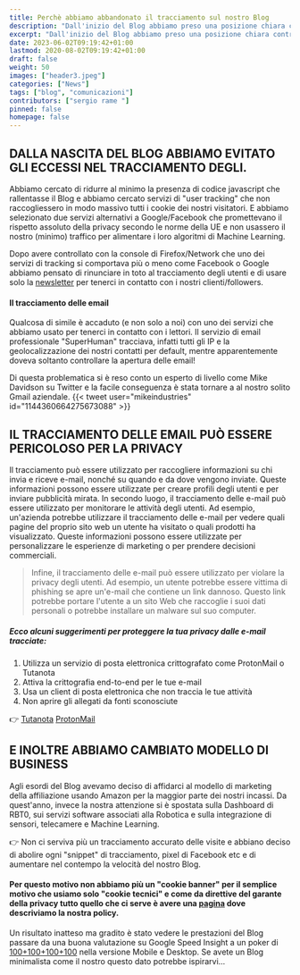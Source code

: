 ```yaml
---
title: Perchè abbiamo abbandonato il tracciamento sul nostro Blog
description: "Dall'inizio del Blog abbiamo preso una posizione chiara contro il tracciamento sul web e da quando ci siamo resi conto che il nostro vecchio fornitore di dati utente si comportava più o meno come Facebook o Google abbiamo pensato di rinunciare in toto al tracciamento degli utenti e di usare solo la newsletter per tenerci in contatto con chi ci segue dal 2018."
excerpt: "Dall'inizio del Blog abbiamo preso una posizione chiara contro il tracciamento sul web e da quando ci siamo resi conto che il nostro vecchio fornitore di dati utente si comportava più o meno come Facebook o Google abbiamo pensato di rinunciare in toto al tracciamento degli utenti e di usare solo la newsletter per tenerci in contatto con chi ci segue dal 2018..."
date: 2023-06-02T09:19:42+01:00
lastmod: 2020-08-02T09:19:42+01:00
draft: false
weight: 50
images: ["header3.jpeg"]
categories: ["News"]
tags: ["blog", "comunicazioni"]
contributors: ["sergio rame "]
pinned: false
homepage: false
---
```




## DALLA NASCITA DEL BLOG ABBIAMO EVITATO GLI ECCESSI NEL TRACCIAMENTO DEGLI.

Abbiamo cercato di ridurre al minimo la presenza di codice javascript che rallentasse il Blog e abbiamo cercato servizi di "user tracking" che non raccogliessero in modo massivo tutti i cookie dei nostri visitatori. E abbiamo selezionato due servizi alternativi a Google/Facebook che promettevano il rispetto assoluto della privacy secondo le norme della UE e non usassero il nostro (minimo) traffico per alimentare i loro algoritmi di Machine Learning.

Dopo avere controllato con la console di Firefox/Network che uno dei servizi di tracking si comportava più o meno come Facebook o Google abbiamo pensato di rinunciare in toto al tracciamento degli utenti e di usare solo la [newsletter](https://www.robotdazero.it/newsletter/) per tenerci in contatto con i nostri clienti/followers.

#### Il tracciamento delle email

Qualcosa di simile è accaduto (e non solo a noi) con uno dei servizi che abbiamo usato per tenerci in contatto con i lettori. Il servizio di email professionale "SuperHuman" tracciava, infatti tutti gli IP e la geolocalizzazione dei nostri contatti per default, mentre apparentemente doveva soltanto controllare la apertura delle email!

Di questa problematica si è reso conto un esperto di livello come Mike Davidson su Twitter e la facile conseguenza è stata tornare a al nostro solito Gmail aziendale.
{{< tweet user="mikeindustries" id="1144360664275673088" >}}




## IL TRACCIAMENTO DELLE EMAIL PUÒ ESSERE PERICOLOSO PER LA PRIVACY

Il tracciamento può essere utilizzato per raccogliere informazioni su chi invia e riceve e-mail, nonché su quando e da dove vengono inviate. Queste informazioni possono essere utilizzate per creare profili degli utenti e per inviare pubblicità mirata. In secondo luogo, il tracciamento delle e-mail può essere utilizzato per monitorare le attività degli utenti. Ad esempio, un'azienda potrebbe utilizzare il tracciamento delle e-mail per vedere quali pagine del proprio sito web un utente ha visitato o quali prodotti ha visualizzato. Queste informazioni possono essere utilizzate per personalizzare le esperienze di marketing o per prendere decisioni commerciali. 

> Infine, il tracciamento delle e-mail può essere utilizzato per violare la privacy degli utenti. Ad esempio, un utente potrebbe essere vittima di phishing se apre un'e-mail che contiene un link dannoso. Questo link potrebbe portare l'utente a un sito Web che raccoglie i suoi dati personali o potrebbe installare un malware sul suo computer.

##### Ecco alcuni suggerimenti per proteggere la tua privacy dalle e-mail tracciate:

1. Utilizza un servizio di posta elettronica crittografato come ProtonMail o Tutanota
2. Attiva la crittografia end-to-end per le tue e-mail
3. Usa un client di posta elettronica che non traccia le tue attività
4. Non aprire gli allegati da fonti sconosciute

<div class="alert alert-doks d-flexflex-shrink-1" role="alert"> 👉
<a href="https://tutanota.com/" target="_blank" rel="noopener">Tutanota</a>
<a href="https://proton.me/" target="_blank" rel="noopener">ProtonMail</a>
</div>


## E INOLTRE ABBIAMO CAMBIATO MODELLO DI BUSINESS

Agli esordi del Blog avevamo deciso di affidarci al modello di marketing della affiliazione usando Amazon per la maggior parte dei nostri incassi. Da quest'anno, invece la nostra attenzione si è spostata sulla Dashboard di RBT0, sui servizi software associati alla Robotica e sulla integrazione di sensori, telecamere e Machine Learning.

<div class="alert alert-doks d-flexflex-shrink-1" role="alert">
👉 Non ci serviva più un tracciamento accurato delle visite e abbiano deciso di abolire ogni "snippet" di tracciamento, pixel di Facebook etc e di aumentare nel contempo la velocità del nostro Blog.
</div>

#### Per questo motivo non abbiamo più un "cookie banner" per il semplice motivo che usiamo solo "cookie tecnici" e come da direttive del garante della privacy tutto quello che ci serve è avere una <a href="https://www.robotdazero.it/privacy/" target="_blank" rel="noopener">pagina</a> dove descriviamo la nostra policy.

Un risultato inatteso ma gradito è stato vedere le prestazioni del Blog passare da una buona valutazione su Google Speed Insight a un poker di [100+100+100+100](https://pagespeed.web.dev/analysis/https-www-robotdazero-it/y2yp1eooyr?form_factor=mobile) nella versione Mobile e Desktop. Se avete un Blog minimalista come il nostro questo dato potrebbe ispirarvi...




